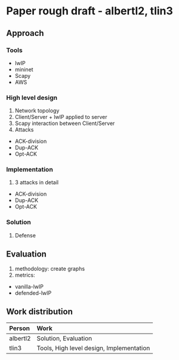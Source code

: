 # Paper rough draft - albertl2, tlin3

## Approach

### Tools

- lwIP
- mininet
- Scapy
- AWS

### High level design

1. Network topology
2. Client/Server + lwIP applied to server
3. Scapy interaction between Client/Server
4. Attacks

- ACK-division
- Dup-ACK
- Opt-ACK

### Implementation

1. 3 attacks in detail

- ACK-division
- Dup-ACK
- Opt-ACK

### Solution

1. Defense

## Evaluation

1. methodology: create graphs
2. metrics:

- vanilla-lwIP
- defended-lwIP

## Work distribution

| Person   | Work                                     |
| :------- | :--------------------------------------- |
| albertl2 | Solution, Evaluation                     |
| tlin3    | Tools, High level design, Implementation |
